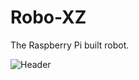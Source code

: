 # Robo-XZ
The Raspberry Pi built robot.

![Header](https://github.com/akshay-rao7/Robo-XZ/blob/main/Images/IMG_20201010_180208916.jpg "Header")
